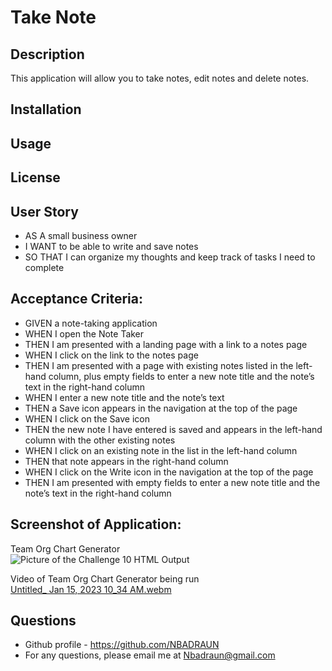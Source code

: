 # Take Note

## Description
This application will allow you to take notes, edit notes and delete notes.  

## Installation


## Usage


## License



## User Story
- AS A small business owner 
- I WANT to be able to write and save notes 
- SO THAT I can organize my thoughts and keep track of tasks I need to complete 

## Acceptance Criteria: 
- GIVEN a note-taking application
- WHEN I open the Note Taker
- THEN I am presented with a landing page with a link to a notes page
- WHEN I click on the link to the notes page
- THEN I am presented with a page with existing notes listed in the left-hand column, plus empty fields to enter a new note title and the note’s text in the right-hand column
- WHEN I enter a new note title and the note’s text
- THEN a Save icon appears in the navigation at the top of the page
- WHEN I click on the Save icon
- THEN the new note I have entered is saved and appears in the left-hand column with the other existing notes
- WHEN I click on an existing note in the list in the left-hand column
- THEN that note appears in the right-hand column
- WHEN I click on the Write icon in the navigation at the top of the page
- THEN I am presented with empty fields to enter a new note title and the note’s text in the right-hand column

## Screenshot of Application:  

Team Org Chart Generator <br>
<img src="Challenge10.PNG" alt="Picture of the Challenge 10 HTML Output">

Video of Team Org Chart Generator being run <br>
[Untitled_ Jan 15, 2023 10_34 AM.webm](https://user-images.githubusercontent.com/114446244/212557923-8d1827b9-d8e9-4ae8-8cbb-056c2442decb.webm)

## Questions 
- Github profile - https://github.com/NBADRAUN
- For any questions, please email me at Nbadraun@gmail.com
